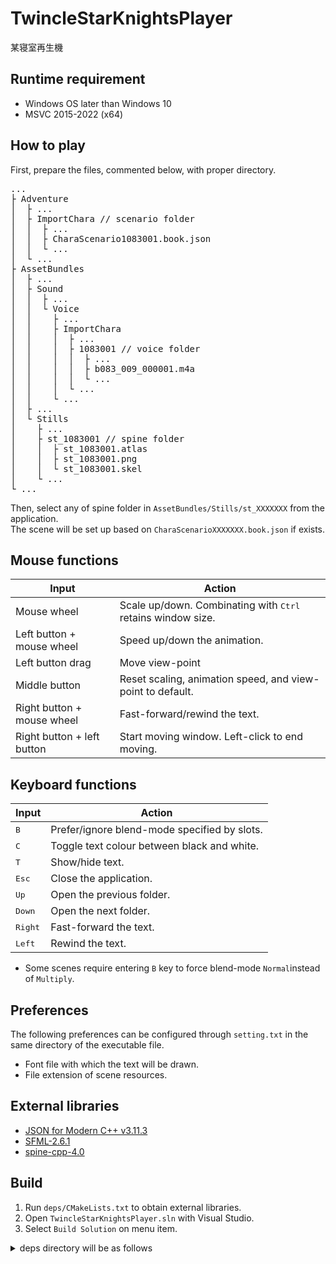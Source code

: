 # TwincleStarKnightsPlayer
某寝室再生機

## Runtime requirement
- Windows OS later than Windows 10
- MSVC 2015-2022 (x64)

## How to play
First, prepare the files, commented below, with proper directory.

<pre>
...
├ Adventure
│  ├ ...
│  ├ ImportChara // scenario folder
│  │  ├ ...
│  │  ├ CharaScenario1083001.book.json
│  │  └ ...
│  └ ...
├ AssetBundles
│  ├ ...
│  ├ Sound
│  │  ├ ...
│  │  └ Voice
│  │    ├ ...
│  │    ├ ImportChara
│  │    │  ├ ...
│  │    │  ├ 1083001 // voice folder
│  │    │  │  ├ ...
│  │    │  │  ├ b083_009_000001.m4a
│  │    │  │  └ ...
│  │    │  └ ...
│  │    └ ...
│  ├ ...
│  └ Stills
│    ├ ...
│    ├ st_1083001 // spine folder
│    │  ├ st_1083001.atlas
│    │  ├ st_1083001.png
│    │  └ st_1083001.skel
│    └ ...
└ ...
</pre>

Then, select any of spine folder in `AssetBundles/Stills/st_XXXXXXX` from the application.  
The scene will be set up based on `CharaScenarioXXXXXXX.book.json` if exists.

## Mouse functions
| Input | Action |
| --- | --- |
| Mouse wheel | Scale up/down. Combinating with <kbd>Ctrl</kbd> retains window size. |
| Left button + mouse wheel | Speed up/down the animation. |
| Left button drag | Move view-point |
| Middle button | Reset scaling, animation speed, and view-point to default. |
| Right button + mouse wheel | Fast-forward/rewind the text. |
| Right button + left button | Start moving window. Left-click to end moving. |

## Keyboard functions
| Input | Action |
| --- | --- |
| <kbd>B</kbd> | Prefer/ignore blend-mode specified by slots. |
| <kbd>C</kbd> | Toggle text colour between black and white. |
| <kbd>T</kbd> | Show/hide text. |
| <kbd>Esc</kbd> | Close the application. |
| <kbd>Up</kbd> | Open the previous folder. |
| <kbd>Down</kbd> | Open the next folder. |
| <kbd>Right</kbd> | Fast-forward the text. |
| <kbd>Left</kbd> | Rewind the text. |

- Some scenes require entering `B` key to force blend-mode `Normal`instead of `Multiply`.

## Preferences
The following preferences can be configured through `setting.txt` in the same directory of the executable file.
- Font file with which the text will be drawn.
- File extension of scene resources.

## External libraries
- [JSON for Modern C++ v3.11.3](https://github.com/nlohmann/json/releases/tag/v3.11.3)
- [SFML-2.6.1](https://www.sfml-dev.org/download/sfml/2.6.1/)
- [spine-cpp-4.0](https://github.com/EsotericSoftware/spine-runtimes/tree/4.0)

## Build
1. Run `deps/CMakeLists.txt` to obtain external libraries.
2. Open `TwincleStarKnightsPlayer.sln` with Visual Studio.
3. Select `Build Solution` on menu item.

<details><summary>deps directory will be as follows</summary>
  
<pre>
TwincleStarKnightsPlayer
  ├ deps
  │  ├ nlohmann // JSON for Modern C++
  │  │   └ json.hpp
  │  ├ SFML-2.6.1 // static libraries and headers of SFML for VC17
  │  │   ├ include
  │  │   │   └ ...
  │  │   └ lib
  │  │       └ ...
  │  ├ spine-cpp // sources and headers of spine-cpp 4.0
  │  │ ├ include
  │  │ │ └ ...
  │  │ └ src
  │  │   └ ...
  │  ├ CMakeLists.txt
  │  └ setting.txt
  └ ...
</pre>
  
</details>


